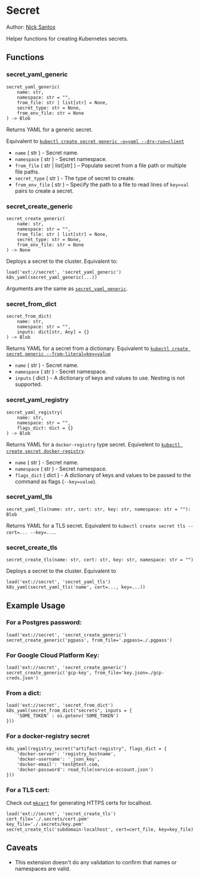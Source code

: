 # Secret

Author: [Nick Santos](https://github.com/nicks)

Helper functions for creating Kubernetes secrets.

## Functions

### secret_yaml_generic

```
secret_yaml_generic(
    name: str,
    namespace: str = "",
    from_file: str | list[str] = None,
    secret_type: str = None,
    from_env_file: str = None
) -> Blob
```

Returns YAML for a generic secret.

Equivalent to [`kubectl create secret generic -o=yaml --dry-run=client`](https://kubernetes.io/docs/reference/generated/kubectl/kubectl-commands#-em-secret-generic-em-)

* `name` ( str ) - Secret name.
* `namespace` ( str ) - Secret namespace.
* `from_file` ( str | list[str] ) – Populate secret from a file path or multiple file paths.
* `secret_type` ( str ) - The type of secret to create.
* `from_env_file` ( str ) – Specify the path to a file to read lines of `key=val` pairs to create a secret.

### secret_create_generic

```
secret_create_generic(
    name: str,
    namespace: str = "",
    from_file: str | list[str] = None,
    secret_type: str = None,
    from_env_file: str = None
) -> None
```

Deploys a secret to the cluster. Equivalent to:

```
load('ext://secret', 'secret_yaml_generic')
k8s_yaml(secret_yaml_generic(...))
```

Arguments are the same as [`secret_yaml_generic`](#secret_yaml_generic).

### secret_from_dict

```
secret_from_dict(
    name: str,
    namespace: str = "",
    inputs: dict[str, Any] = {}
) -> Blob
```

Returns YAML for a secret from a dictionary. Equivalent to [`kubectl create secret generic --from-literal=key=value`](https://kubernetes.io/docs/reference/generated/kubectl/kubectl-commands#-em-secret-generic-em-)

* `name` ( str ) - Secret name.
* `namespace` ( str ) - Secret namespace.
* `inputs` ( dict ) - A dictionary of keys and values to use. Nesting is not supported.

### secret_yaml_registry

```
secret_yaml_registry(
    name: str,
    namespace: str = "",
    flags_dict: dict = {}
) -> Blob
```

Returns YAML for a `docker-registry` type secret. Equivelent to [`kubectl create secret docker-registry`](https://kubernetes.io/docs/reference/generated/kubectl/kubectl-commands#-em-secret-docker-registry-em-).

* `name` ( str ) - Secret name.
* `namespace` ( str ) - Secret namespace.
* `flags_dict` ( dict ) - A dictionary of keys and values to be passed to the command as flags (`--key=value`).

### secret_yaml_tls

```
secret_yaml_tls(name: str, cert: str, key: str, namespace: str = ""): Blob
```

Returns YAML for a TLS secret. Equivalent to `kubectl create secret tls --cert=... --key=...`.

### secret_create_tls

```
secret_create_tls(name: str, cert: str, key: str, namespace: str = "")
```

Deploys a secret to the cluster. Equivalent to

```
load('ext://secret', 'secret_yaml_tls')
k8s_yaml(secret_yaml_tls('name', cert=..., key=...))
```

## Example Usage

### For a Postgres password:

```
load('ext://secret', 'secret_create_generic')
secret_create_generic('pgpass', from_file='.pgpass=./.pgpass')
```

### For Google Cloud Platform Key:

```
load('ext://secret', 'secret_create_generic')
secret_create_generic('gcp-key', from_file='key.json=./gcp-creds.json')
```

### From a dict:

```
load('ext://secret', 'secret_from_dict')
k8s_yaml(secret_from_dict("secrets", inputs = {
    'SOME_TOKEN' : os.getenv('SOME_TOKEN')
}))
```

### For a docker-registry secret
```
k8s_yaml(registry_secret("artifact-registry", flags_dict = {
    'docker-server': 'registry_hostname',
    'docker-username': '_json_key',
    'docker-email': 'test@test.com,
    'docker-password': read_file(service-account.json')
}))
```

### For a TLS cert:

Check out [`mkcert`](https://github.com/FiloSottile/mkcert) for generating HTTPS certs for localhost.

```
load('ext://secret', 'secret_create_tls')
cert_file='./.secrets/cert.pem'
key_file='./.secrets/key.pem'
secret_create_tls('subdomain-localhost', cert=cert_file, key=key_file)
```

## Caveats

- This extension doesn't do any validation to confirm that names or namespaces are valid.
